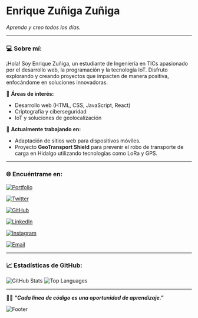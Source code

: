 # Enrique Zuñiga Zuñiga
_Aprendo y creo todos los días._

---

### 💻 **Sobre mí:**
¡Hola! Soy Enrique Zuñiga, un estudiante de Ingeniería en TICs apasionado por el desarrollo web, la programación y la tecnología IoT. Disfruto explorando y creando proyectos que impacten de manera positiva, enfocándome en soluciones innovadoras.

🔹 **Áreas de interés:**  
- Desarrollo web (HTML, CSS, JavaScript, React)  
- Criptografía y ciberseguridad  
- IoT y soluciones de geolocalización  

🔹 **Actualmente trabajando en:**  
- Adaptación de sitios web para dispositivos móviles.  
- Proyecto **GeoTransport Shield** para prevenir el robo de transporte de carga en Hidalgo utilizando tecnologías como LoRa y GPS.

---

### 🌐 **Encuéntrame en:**

[![Portfolio](https://img.shields.io/badge/Portfolio-Visit-blue?style=for-the-badge)](https://zenriquezs.github.io/portfolioenriquezs.github.io/)

[![Twitter](https://img.shields.io/badge/Twitter-Follow-blue?style=for-the-badge&logo=twitter)](https://x.com/ZuigaZuigaEnri1)

[![GitHub](https://img.shields.io/badge/GitHub-zenriquezs-black?style=for-the-badge&logo=github)](https://github.com/zenriquezs)

[![LinkedIn](https://img.shields.io/badge/LinkedIn-Enrique_Zuñiga-blue?style=for-the-badge&logo=linkedin)](https://www.linkedin.com/in/enrique-zu%C3%B1iga-zu%C3%B1iga-6118b82b0/)

[![Instagram](https://img.shields.io/badge/Instagram-Follow-pink?style=for-the-badge&logo=instagram)](https://www.instagram.com/zsenrique.privvvv/?hl=es)

[![Email](https://img.shields.io/badge/Email-zenrizu@gmail.com-red?style=for-the-badge&logo=gmail)](mailto:zenrizu@gmail.com)

---

### 📈 **Estadísticas de GitHub:**

![GitHub Stats](https://github-readme-stats.vercel.app/api?username=zenriquezs&show_icons=true&theme=radical)
![Top Languages](https://github-readme-stats.vercel.app/api/top-langs/?username=zenriquezs&layout=compact&theme=radical)

---

👨‍💻 _**"Cada línea de código es una oportunidad de aprendizaje."**_

![Footer](https://img.shields.io/badge/2023%20Enrique%20ZS-%C2%A9-blue)
